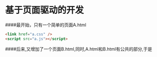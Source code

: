 # 基于页面驱动的开发



####最开始，只有一个简单的页面A.html
```html
<link href="a.css" />
<script src="a.js"></script>
```
####后来,又增加了一个页面B.html,同时,A.html和B.html有公共的部分,于是

